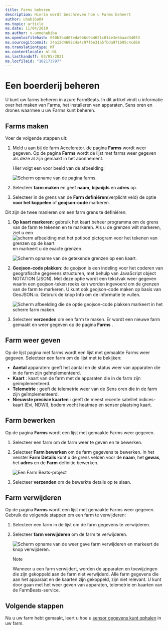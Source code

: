 ```yaml
---
title: Farms beheren
description: Hierin wordt beschreven hoe u Farms beheert
author: uhabiba04
ms.topic: article
ms.date: 11/04/2019
ms.author: v-ummehabiba
ms.openlocfilehash: 050b3b4d67eda9b6c9b4621c014e3e6baad34053
ms.sourcegitcommit: 24a12d4692c4a4c97f6e31a5fbda971695c4cd68
ms.translationtype: MT
ms.contentlocale: nl-NL
ms.lasthandoff: 03/05/2021
ms.locfileid: "102173797"
---
```

# <a name="manage-farms"></a>Een boerderij beheren

U kunt uw farms beheren in azure FarmBeats. In dit artikel vindt u informatie over het maken van Farms, het installeren van apparaten, Sens oren en drones waarmee u uw Farms kunt beheren.

## <a name="create-farms"></a>Farms maken

Voer de volgende stappen uit:

1. Meld u aan bij de farm Accelerator. de pagina **Farms** wordt weer gegeven.
    Op de pagina **Farms** wordt de lijst met farms weer gegeven als deze al zijn gemaakt in het abonnement.

    Hier volgt een voor beeld van de afbeelding:

    ![Scherm opname van de pagina farms.](./media/create-farms-in-azure-farmbeats/create-farm-main-page-1.png)


2. Selecteer **farm maken** en geef **naam**, **bijsnijds** en **adres** op.
3. Selecteer in de grens van de **Farm definiëren**(verplicht veld) de optie **voor het koppelen** of **geojson-code** markeren.

Dit zijn de twee manieren om een farm grens te definiëren:

1. **Op kaart markeren**: gebruik het kaart beheer programma om de grens van de farm te tekenen en te markeren. Als u de grenzen wilt markeren, ziet u een  ![ scherm afbeelding met het potlood pictogram voor het tekenen van grenzen op de kaart ](./media/create-farms-in-azure-farmbeats/pencil-icon-1.png) en markeert u de exacte grenzen.

    ![Scherm opname van de getekende grenzen op een kaart.](./media/create-farms-in-azure-farmbeats/create-farm-mark-on-map-1.png)

2. **Geojson-code plakken**: de geojson is een indeling voor het coderen van geografische gegevens structuren, met behulp van JavaScript object NOTATION (JSON). Met deze optie wordt een tekstvak weer gegeven waarin een geojson-teken reeks kan worden ingevoerd om de grenzen van de farm te markeren. U kunt ook geojson-code maken op basis van GeoJSON.io.
Gebruik de knop Info om de informatie te vullen.

    ![Scherm afbeelding die de optie geojson-code plakken markeert in het scherm farm maken.](./media/create-farms-in-azure-farmbeats/create-new-farm-1.png)

3.  Selecteer **verzenden** om een farm te maken. Er wordt een nieuwe farm gemaakt en weer gegeven op de pagina **Farms** .

## <a name="view-farm"></a>Farm weer geven

Op de lijst pagina met farms wordt een lijst met gemaakte Farms weer gegeven. Selecteer een farm om de lijst met te bekijken:

 - **Aantal** apparaten: geeft het aantal en de status weer van apparaten die in de farm zijn geïmplementeerd.
 - **Kaart** : kaart van de farm met de apparaten die in de farm zijn geïmplementeerd.
 - **Telemetrie** : geeft de telemetrie weer van de Sens oren die in de farm zijn geïmplementeerd.
 - **Nieuwste precisie kaarten** : geeft de meest recente satelliet indices-kaart (Evi, NDWI), bodem vocht heatmap en sensor plaatsing kaart.

## <a name="edit-farm"></a>Farm bewerken

Op de pagina **Farms** wordt een lijst met gemaakte Farms weer gegeven.

1.  Selecteer een farm om de farm weer te geven en te bewerken.
2.  Selecteer **Farm bewerken** om de farm gegevens te bewerken. In het venster **Farm Details** kunt u de grens velden voor de **naam**, het **gewas**, het **adres** en de **Farm** definitie bewerken.

    ![Een Farm Beats-project](./media/create-farms-in-azure-farmbeats/edit-farm-1.png)

3. Selecteer **verzenden** om de bewerkte details op te slaan.

## <a name="delete-farm"></a>Farm verwijderen

Op de pagina **Farms** wordt een lijst met gemaakte Farms weer gegeven. Gebruik de volgende stappen om een farm te verwijderen:

1.  Selecteer een farm in de lijst om de farm gegevens te verwijderen.
2.  Selecteer **farm verwijderen** om de farm te verwijderen.

    ![Scherm opname van de weer gave farm verwijderen en markeert de knop verwijderen.](./media/create-farms-in-azure-farmbeats/delete-farm-1.png)

    > [!NOTE]
    > Wanneer u een farm verwijdert, worden de apparaten en toewijzingen die zijn gekoppeld aan de farm niet verwijderd. Alle farm gegevens die aan het apparaat en de kaarten zijn gekoppeld, zijn niet relevant. U kunt door gaan met het weer geven van apparaten, telemetrie en kaarten van de FarmBeats-service.


## <a name="next-steps"></a>Volgende stappen

Nu u uw farm hebt gemaakt, leert u hoe u [sensor gegevens kunt ophalen](get-sensor-data-from-sensor-partner.md) in uw farm.

